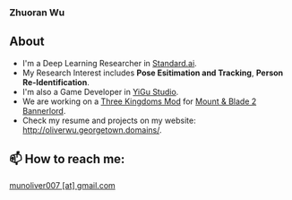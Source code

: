 ### Zhuoran Wu

<!--
**WuZhuoran/WuZhuoran** is a ✨ _special_ ✨ repository because its `README.md` (this file) appears on your GitHub profile.

Here are some ideas to get you started:

- 🔭 I’m currently working on ...
- 🌱 I’m currently learning ...
- 👯 I’m looking to collaborate on ...
- 🤔 I’m looking for help with ...
- 💬 Ask me about ...
- 📫 How to reach me: ...
- 😄 Pronouns: ...
- ⚡ Fun fact: ...
-->

## About

* I'm a Deep Learning Researcher in [Standard.ai](https://standard.ai/).
* My Research Interest includes **Pose Esitimation and Tracking**, **Person Re-Identification**.
* I'm also a Game Developer in [YiGu Studio](https://github.com/YiGu-Studio).
* We are working on a [Three Kingdoms Mod](https://www.moddb.com/mods/three-kingdoms) for [Mount & Blade 2 Bannerlord](https://www.taleworlds.com/en/Games/Bannerlord).
* Check my resume and projects on my website: http://oliverwu.georgetown.domains/.

## 📫 How to reach me:

[munoliver007 \[at\] gmail.com](mailto:munoliver007@gmail.com)
